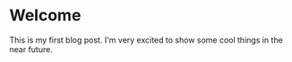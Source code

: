 
# Welcome 

This is my first blog post. I'm very excited to show some cool things in the
near future.
